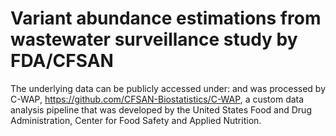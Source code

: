 # Variant abundance estimations from wastewater surveillance study by FDA/CFSAN

The underlying data can be publicly accessed under: and was processed by C-WAP, https://github.com/CFSAN-Biostatistics/C-WAP, a custom data analysis pipeline that was developed by the United States Food and Drug Administration, Center for Food Safety and Applied Nutrition.


